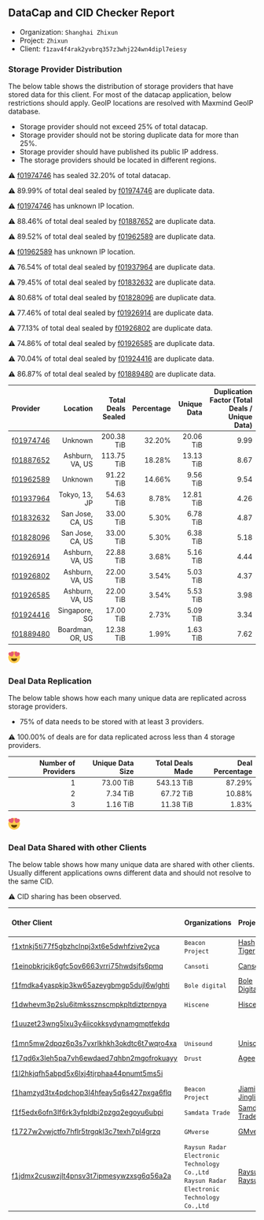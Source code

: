 ## DataCap and CID Checker Report
 - Organization: `Shanghai Zhixun`
 - Project: `Zhixun`
 - Client: `f1zav4f4rak2yvbrq357z3whj224wn4dipl7eiesy`
### Storage Provider Distribution
The below table shows the distribution of storage providers that have stored data for this client.
For most of the datacap application, below restrictions should apply. GeoIP locations are resolved with Maxmind GeoIP database.
 - Storage provider should not exceed 25% of total datacap.
 - Storage provider should not be storing duplicate data for more than 25%.
 - Storage provider should have published its public IP address.
 - The storage providers should be located in different regions.

⚠️ [f01974746](https://filfox.info/en/address/f01974746) has sealed 32.20% of total datacap.

⚠️ 89.99% of total deal sealed by [f01974746](https://filfox.info/en/address/f01974746) are duplicate data.

⚠️ [f01974746](https://filfox.info/en/address/f01974746) has unknown IP location.

⚠️ 88.46% of total deal sealed by [f01887652](https://filfox.info/en/address/f01887652) are duplicate data.

⚠️ 89.52% of total deal sealed by [f01962589](https://filfox.info/en/address/f01962589) are duplicate data.

⚠️ [f01962589](https://filfox.info/en/address/f01962589) has unknown IP location.

⚠️ 76.54% of total deal sealed by [f01937964](https://filfox.info/en/address/f01937964) are duplicate data.

⚠️ 79.45% of total deal sealed by [f01832632](https://filfox.info/en/address/f01832632) are duplicate data.

⚠️ 80.68% of total deal sealed by [f01828096](https://filfox.info/en/address/f01828096) are duplicate data.

⚠️ 77.46% of total deal sealed by [f01926914](https://filfox.info/en/address/f01926914) are duplicate data.

⚠️ 77.13% of total deal sealed by [f01926802](https://filfox.info/en/address/f01926802) are duplicate data.

⚠️ 74.86% of total deal sealed by [f01926585](https://filfox.info/en/address/f01926585) are duplicate data.

⚠️ 70.04% of total deal sealed by [f01924416](https://filfox.info/en/address/f01924416) are duplicate data.

⚠️ 86.87% of total deal sealed by [f01889480](https://filfox.info/en/address/f01889480) are duplicate data.

| Provider                                              |         Location | Total Deals Sealed | Percentage | Unique Data | Duplication Factor (Total Deals / Unique Data) |
| :---------------------------------------------------- | ---------------: | -----------------: | ---------: | ----------: | ---------------------------------------------: |
| [f01974746](https://filfox.info/en/address/f01974746) |          Unknown |         200.38 TiB |     32.20% |   20.06 TiB |                                           9.99 |
| [f01887652](https://filfox.info/en/address/f01887652) |  Ashburn, VA, US |         113.75 TiB |     18.28% |   13.13 TiB |                                           8.67 |
| [f01962589](https://filfox.info/en/address/f01962589) |          Unknown |          91.22 TiB |     14.66% |    9.56 TiB |                                           9.54 |
| [f01937964](https://filfox.info/en/address/f01937964) |    Tokyo, 13, JP |          54.63 TiB |      8.78% |   12.81 TiB |                                           4.26 |
| [f01832632](https://filfox.info/en/address/f01832632) | San Jose, CA, US |          33.00 TiB |      5.30% |    6.78 TiB |                                           4.87 |
| [f01828096](https://filfox.info/en/address/f01828096) | San Jose, CA, US |          33.00 TiB |      5.30% |    6.38 TiB |                                           5.18 |
| [f01926914](https://filfox.info/en/address/f01926914) |  Ashburn, VA, US |          22.88 TiB |      3.68% |    5.16 TiB |                                           4.44 |
| [f01926802](https://filfox.info/en/address/f01926802) |  Ashburn, VA, US |          22.00 TiB |      3.54% |    5.03 TiB |                                           4.37 |
| [f01926585](https://filfox.info/en/address/f01926585) |  Ashburn, VA, US |          22.00 TiB |      3.54% |    5.53 TiB |                                           3.98 |
| [f01924416](https://filfox.info/en/address/f01924416) |    Singapore, SG |          17.00 TiB |      2.73% |    5.09 TiB |                                           3.34 |
| [f01889480](https://filfox.info/en/address/f01889480) | Boardman, OR, US |          12.38 TiB |      1.99% |    1.63 TiB |                                           7.62 |

![Provider Distribution](https://raw.githubusercontent.com/data-preservation-programs/filplus-checker-assets/main/filecoin-project/filecoin-plus-large-datasets/issues/628/1670634295295.png)
### Deal Data Replication
The below table shows how each many unique data are replicated across storage providers.
- 75% of data needs to be stored with at least 3 providers.

⚠️ 100.00% of deals are for data replicated across less than 4 storage providers.

| Number of Providers | Unique Data Size | Total Deals Made | Deal Percentage |
| ------------------: | ---------------: | ---------------: | --------------: |
|                   1 |        73.00 TiB |       543.13 TiB |          87.29% |
|                   2 |         7.34 TiB |        67.72 TiB |          10.88% |
|                   3 |         1.16 TiB |        11.38 TiB |           1.83% |

![Replication Distribution](https://raw.githubusercontent.com/data-preservation-programs/filplus-checker-assets/main/filecoin-project/filecoin-plus-large-datasets/issues/628/1670634295749.png)
### Deal Data Shared with other Clients
The below table shows how many unique data are shared with other clients.
Usually different applications owns different data and should not resolve to the same CID.

⚠️ CID sharing has been observed.

| Other Client                                                                                                          | Organizations                                                                                 | Projects                                                                                                                                                                        | Total Deals Affected | Unique CIDs |
| :-------------------------------------------------------------------------------------------------------------------- | :-------------------------------------------------------------------------------------------- | :------------------------------------------------------------------------------------------------------------------------------------------------------------------------------ | -------------------: | ----------: |
| [f1xtnkj5ti77f5gbzhclnpj3xt6e5dwhfzive2yca](https://filfox.info/en/address/f1xtnkj5ti77f5gbzhclnpj3xt6e5dwhfzive2yca) | `Beacon Project`                                                                              | [Hash Tiger](https://github.com/filecoin-project/filecoin-plus-large-datasets/issues/482)                                                                                       |            71.38 TiB |         182 |
| [f1einobkrjcjk6gfc5ov6663vrri75hwdsjfs6pmq](https://filfox.info/en/address/f1einobkrjcjk6gfc5ov6663vrri75hwdsjfs6pmq) | `Cansoti`                                                                                     | [Cansoti](https://github.com/filecoin-project/filecoin-plus-large-datasets/issues/640)                                                                                          |            33.50 TiB |         163 |
| [f1fmdka4yaspkjp3kw65azeygbmgp5dujl6wlghti](https://filfox.info/en/address/f1fmdka4yaspkjp3kw65azeygbmgp5dujl6wlghti) | `Bole digital`                                                                                | [Bole Digital](https://github.com/filecoin-project/filecoin-plus-large-datasets/issues/654)                                                                                     |            17.31 TiB |         113 |
| [f1dwhevm3p2slu6itmkssznscmpkpltdiztprnpya](https://filfox.info/en/address/f1dwhevm3p2slu6itmkssznscmpkpltdiztprnpya) | `Hiscene`                                                                                     | [Hiscene](https://github.com/filecoin-project/filecoin-plus-large-datasets/issues/548)                                                                                          |            16.34 TiB |          93 |
| [f1uuzet23wng5lxu3y4iicokksydynamgmptfekdq](https://filfox.info/en/address/f1uuzet23wng5lxu3y4iicokksydynamgmptfekdq) |                                                                                               |                                                                                                                                                                                 |            13.69 TiB |          81 |
| [f1mn5mw2dpqz6p3s7vxrlkhkh3okdtc6t7wqro4xa](https://filfox.info/en/address/f1mn5mw2dpqz6p3s7vxrlkhkh3okdtc6t7wqro4xa) | `Unisound`                                                                                    | [Unisound](https://github.com/filecoin-project/filecoin-plus-large-datasets/issues/577)                                                                                         |            12.38 TiB |          77 |
| [f17qd6x3leh5pa7vh6ewdaed7qhbn2mgofrokuayy](https://filfox.info/en/address/f17qd6x3leh5pa7vh6ewdaed7qhbn2mgofrokuayy) | `Drust`                                                                                       | [Agee](https://github.com/filecoin-project/filecoin-plus-large-datasets/issues/427)                                                                                             |             1.19 TiB |           3 |
| [f1l2hkjqfh5abpd5x6lxj4tjrphaa44pnumt5ms5i](https://filfox.info/en/address/f1l2hkjqfh5abpd5x6lxj4tjrphaa44pnumt5ms5i) |                                                                                               |                                                                                                                                                                                 |           736.00 GiB |           4 |
| [f1hamzyd3tx4pdchop3l4hfeay5q6s427pxga6flq](https://filfox.info/en/address/f1hamzyd3tx4pdchop3l4hfeay5q6s427pxga6flq) | `Beacon Project`                                                                              | [Jiami Jingling](https://github.com/filecoin-project/filecoin-plus-large-datasets/issues/448)                                                                                   |           448.00 GiB |           1 |
| [f1f5edx6ofn3lf6rk3yfpldbi2pzgq2egoyu6ubpi](https://filfox.info/en/address/f1f5edx6ofn3lf6rk3yfpldbi2pzgq2egoyu6ubpi) | `Samdata Trade`                                                                               | [Samdata Trade](https://github.com/filecoin-project/filecoin-plus-large-datasets/issues/382)                                                                                    |           448.00 GiB |           2 |
| [f1727w2vwjctfo7hflr5trgqkl3c7texh7pl4grzq](https://filfox.info/en/address/f1727w2vwjctfo7hflr5trgqkl3c7texh7pl4grzq) | `GMverse`                                                                                     | [GMverse](https://github.com/filecoin-project/filecoin-plus-large-datasets/issues/365)                                                                                          |           384.00 GiB |           2 |
| [f1jdmx2cuswzjlt4pnsv3t7ipmesywzxsg6q56a2a](https://filfox.info/en/address/f1jdmx2cuswzjlt4pnsv3t7ipmesywzxsg6q56a2a) | `Raysun Radar Electronic Technology Co.,Ltd`<br/>`Raysun Radar Electronic Technology Co.,Ltd` | [Raysun](https://github.com/filecoin-project/filecoin-plus-large-datasets/issues/884)<br/>[Raysun](https://github.com/filecoin-project/filecoin-plus-large-datasets/issues/507) |           128.00 GiB |           2 |
